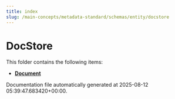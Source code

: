 ```yaml
---
title: index
slug: /main-concepts/metadata-standard/schemas/entity/docstore
---
```


# DocStore

This folder contains the following items:

- [**Document**](/main-concepts/metadata-standard/schemas/entity/docstore/document)


Documentation file automatically generated at 2025-08-12 05:39:47.683420+00:00.
